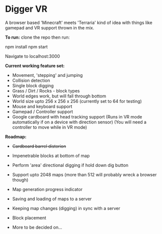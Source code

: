 # Digger VR

A browser based 'Minecraft' meets 'Terraria' kind of idea with things like gamepad and VR support thrown in the mix.

**To run:**
clone the repo then run:

npm install
npm start

Navigate to localhost:3000
  
**Current working feature set:**

+ Movement, 'stepping' and jumping
+ Collision detection
+ Single block digging
+ Grass / Dirt / Rocks - block types
+ World edges work, but will fall through bottom
+ World size upto 256 x 256 x 256 (currently set to 64 for testing)
+ Mouse and keyboard support
+ Gamepad / Controller support
+ Google cardboard with head tracking support
(Runs in VR mode automatically if on a device with direction sensor)
(You will need a controller to move while in VR mode)

**Roadmap:**

+ ~~Cardboard barrel distorion~~
+ Impenetrable blocks at bottom of map
+ Perform 'area' directional digging if hold down dig button
+ Support upto 2048 maps (more than 512 will probably wreck a browser though)
+ Map generation progress indicator
+ Saving and loading of maps to a server
+ Keeping map changes (digging) in sync with a server
+ Block placement

+ More to be decided on...